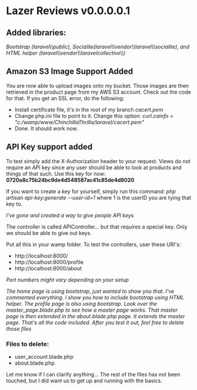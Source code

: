 # Lazer Reviews v0.0.0.0.1
<h2>Added libraries: </h2>
<em>Bootstrap (laravel\\public), Socialite(laravel\\vendor\\laravel\\socialite), and HTML helper (laravel\\vendor\\laravelcollective\\) </em>

<h2>Amazon S3 Image Support Added</h2>
You are now able to upload images onto my bucket. Those images are then retrieved in the product page from my AWS S3 account.
Check out the code for that. If you get an SSL error, do the following:

<ul>
<li>Install certificate file, it's in the root of my branch <em>cacert.pem</em> </li>
<li>Change php.ini file to point to it. Change this option: <em>curl.cainfo = "c:/wamp/www/ChinchillaThrilla/laravel/cacert.pem"</em> </li>
<li>Done. It should work now.</li>
</ul>

<h2>API Key support added</h2>
To test simply add the X-Authorization header to your request. Views do not require an API key since any user should be able to look at products and things
of that such.
Use this key for now: <strong>0720a8c75b24bc9de4d548587ac41c85de4d8020</strong>

If you want to create a key for yourself, simply run this command:
<em>php artisan api-key:generate --user-id=1 </em> where 1 is the userID you are tying that key to.

<em>I've gone and created a way to give people API keys</em>

The controller is called APIController... but that requires a special key. Only we should be able to give out keys.

Put all this in your wamp folder. To test the controllers, user these URI's:
<ul>
<li> http://localhost:8000/</li>
<li> http://localhost:8000/profile</li>
<li> http://localhost:8000/about</li>
</ul>
<em> Port numbers might vary depending on your setup</em>

<em> The home page is using bootstrap, just wanted to show you that. I've commented everything. I show you how to include bootstrap using HTML helper. The profile page is also using bootstrap. Look over the master_page.blade.php to see how a master page works. That master page is then extended in the about.blade.php page. It extends the master page. That's all the code included. After you test it out, feel free to delete those files </em>


<h3>Files to delete: </h3>
<ul>
<li> user_account.blade.php</li>
<li> about.blade.php</li>
</ul>


Let me know if I can clarify anything... The rest of the files has not been touched, but I did want us to get up and running with the basics.
